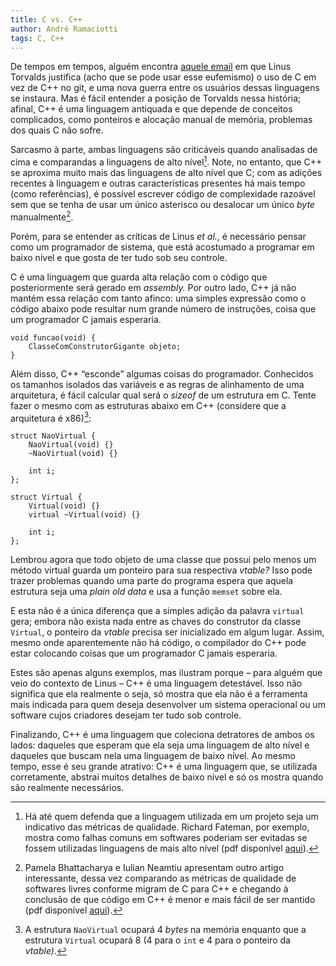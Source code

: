 ```yaml
---
title: C vs. C++
author: André Ramaciotti
tags: C, C++
---
```


De tempos em tempos, alguém encontra [aquele email][AE] em que Linus Torvalds
justifica (acho que se pode usar esse eufemismo) o uso de C em vez de C++ no
git, e uma nova guerra entre os usuários dessas linguagens se instaura. Mas é
fácil entender a posição de Torvalds nessa história; afinal, C++ é uma linguagem
antiquada e que depende de conceitos complicados, como ponteiros e alocação
manual de memória, problemas dos quais C não sofre.

[AE]: http://thread.gmane.org/gmane.comp.version-control.git/57643/focus=57918

Sarcasmo à parte, ambas linguagens são criticáveis quando analisadas de cima e
comparandas a linguagens de alto nível[^n1]. Note, no entanto, que C++ se
aproxima muito mais das linguagens de alto nível que C; com as adições recentes
à linguagem e outras características presentes há mais tempo (como referências),
é possível escrever código de complexidade razoável sem que se tenha de usar um
único asterisco ou desalocar um único *byte* manualmente[^n2].

[^n1]: Há até quem defenda que a linguagem utilizada em um projeto seja um
indicativo das métricas de qualidade. Richard Fateman, por exemplo, mostra como
falhas comuns em softwares poderiam ser evitadas se fossem utilizadas linguagens
de mais alto nível (pdf disponível [aqui][RF]).

[RF]: http://www.cs.berkeley.edu/~fateman/papers/software.pdf

[^n2]: Pamela Bhattacharya e Iulian Neamtiu apresentam outro artigo
interessante, dessa vez comparando as métricas de qualidade de softwares livres
conforme migram de C para C++ e chegando à conclusão de que código em C++ é
menor e mais fácil de ser mantido (pdf disponível [aqui][PBIN]).

[PBIN]: http://www.cs.ucr.edu/~neamtiu/pubs/icse11bhattacharya.pdf

Porém, para se entender as críticas de Linus *et al.*, é necessário pensar como
um programador de sistema, que está acostumado a programar em baixo nível e que
gosta de ter tudo sob seu controle.

C é uma linguagem que guarda alta relação com o código que posteriormente será
gerado em *assembly.* Por outro lado, C++ já não mantém essa relação com tanto
afinco: uma simples expressão como o código abaixo pode resultar num grande
número de instruções, coisa que um programador C jamais esperaria.

~~~~{.Cpp}
void funcao(void) {
    ClasseComConstrutorGigante objeto;
}
~~~~

Além disso, C++ “esconde” algumas coisas do programador. Conhecidos os tamanhos
isolados das variáveis e as regras de alinhamento de uma arquitetura, é fácil
calcular qual será o *sizeof* de um estrutura em C. Tente fazer o mesmo com as
estruturas abaixo em C++ (considere que a arquitetura é x86)[^n3]:

[^n3]: A estrutura `NaoVirtual` ocupará 4 *bytes* na memória enquanto que a
estrutura `Virtual` ocupará 8 (4 para o `int` e 4 para o ponteiro da *vtable)*.

~~~~{.Cpp}
struct NaoVirtual {
    NaoVirtual(void) {}
    ~NaoVirtual(void) {}

    int i;
};

struct Virtual {
    Virtual(void) {}
    virtual ~Virtual(void) {}

    int i;
};
~~~~

Lembrou agora que todo objeto de uma classe que possui pelo menos um método
virtual guarda um ponteiro para sua respectiva *vtable?* Isso pode trazer
problemas quando uma parte do programa espera que aquela estrutura seja uma
*plain old data* e usa a função `memset` sobre ela.

E esta não é a única diferença que a simples adição da palavra `virtual` gera;
embora não exista nada entre as chaves do construtor da classe `Virtual`, o
ponteiro da *vtable* precisa ser inicializado em algum lugar. Assim, mesmo onde
aparentemente não há código, o compilador do C++ pode estar colocando coisas que
um programador C jamais esperaria.

Estes são apenas alguns exemplos, mas ilustram porque – para alguém que veio do
contexto de Linus – C++ é uma linguagem detestável. Isso não significa que ela
realmente o seja, só mostra que ela não é a ferramenta mais indicada para quem
deseja desenvolver um sistema operacional ou um software cujos criadores desejam
ter tudo sob controle.

Finalizando, C++ é uma linguagem que coleciona detratores de ambos os lados:
daqueles que esperam que ela seja uma linguagem de alto nível e daqueles que
buscam nela uma linguagem de baixo nível. Ao mesmo tempo, esse é seu grande
atrativo: C++ é uma linguagem que, se utilizada corretamente, abstrai muitos
detalhes de baixo nível e só os mostra quando são realmente necessários.
